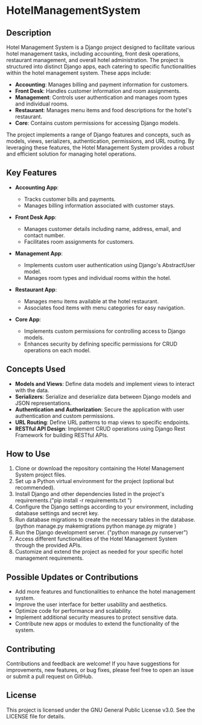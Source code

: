 # HotelManagementSystem

## Description
Hotel Management System is a Django project designed to facilitate various hotel management tasks, including accounting, front desk operations, restaurant management, and overall hotel administration. The project is structured into distinct Django apps, each catering to specific functionalities within the hotel management system. These apps include:

- **Accounting**: Manages billing and payment information for customers.
- **Front Desk**: Handles customer information and room assignments.
- **Management**: Controls user authentication and manages room types and individual rooms.
- **Restaurant**: Manages menu items and food descriptions for the hotel's restaurant.
- **Core**: Contains custom permissions for accessing Django models.

The project implements a range of Django features and concepts, such as models, views, serializers, authentication, permissions, and URL routing. By leveraging these features, the Hotel Management System provides a robust and efficient solution for managing hotel operations.

## Key Features
- **Accounting App**:
  - Tracks customer bills and payments.
  - Manages billing information associated with customer stays.

- **Front Desk App**:
  - Manages customer details including name, address, email, and contact number.
  - Facilitates room assignments for customers.

- **Management App**:
  - Implements custom user authentication using Django's AbstractUser model.
  - Manages room types and individual rooms within the hotel.

- **Restaurant App**:
  - Manages menu items available at the hotel restaurant.
  - Associates food items with menu categories for easy navigation.

- **Core App**:
  - Implements custom permissions for controlling access to Django models.
  - Enhances security by defining specific permissions for CRUD operations on each model.

## Concepts Used
- **Models and Views**: Define data models and implement views to interact with the data.
- **Serializers**: Serialize and deserialize data between Django models and JSON representations.
- **Authentication and Authorization**: Secure the application with user authentication and custom permissions.
- **URL Routing**: Define URL patterns to map views to specific endpoints.
- **RESTful API Design**: Implement CRUD operations using Django Rest Framework for building RESTful APIs.

## How to Use
1. Clone or download the repository containing the Hotel Management System project files.
2. Set up a Python virtual environment for the project (optional but recommended).
3. Install Django and other dependencies listed in the project's requirements.("pip install -r requirements.txt
")
4. Configure the Django settings according to your environment, including database settings and secret key.
5. Run database migrations to create the necessary tables in the database.(python manage.py makemigrations
python manage.py migrate
)
6. Run the Django development server. ("python manage.py runserver")
7. Access different functionalities of the Hotel Management System through the provided APIs.
8. Customize and extend the project as needed for your specific hotel management requirements.

## Possible Updates or Contributions
- Add more features and functionalities to enhance the hotel management system.
- Improve the user interface for better usability and aesthetics.
- Optimize code for performance and scalability.
- Implement additional security measures to protect sensitive data.
- Contribute new apps or modules to extend the functionality of the system.

## Contributing
Contributions and feedback are welcome! If you have suggestions for improvements, new features, or bug fixes, please feel free to open an issue or submit a pull request on GitHub.

## License
This project is licensed under the GNU General Public License v3.0. See the LICENSE file for details.
